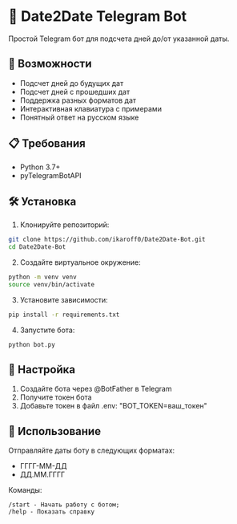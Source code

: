 # 📅 Date2Date Telegram Bot

Простой Telegram бот для подсчета дней до/от указанной даты.

## 🚀 Возможности

- Подсчет дней до будущих дат
- Подсчет дней с прошедших дат  
- Поддержка разных форматов дат
- Интерактивная клавиатура с примерами
- Понятный ответ на русском языке

## 📋 Требования

- Python 3.7+
- pyTelegramBotAPI

## 🛠 Установка

1. Клонируйте репозиторий:
```bash
git clone https://github.com/ikaroff0/Date2Date-Bot.git
cd Date2Date-Bot
```

2. Создайте виртуальное окружение:
```bash
python -m venv venv
source venv/bin/activate
```

3. Установите зависимости:
```bash
pip install -r requirements.txt
```

4. Запустите бота:
```bash
python bot.py
```

## 🔧 Настройка

1. Создайте бота через @BotFather в Telegram
2. Получите токен бота
3. Добавьте токен в файл .env: "BOT_TOKEN=ваш_токен"

## 📝 Использование

Отправляйте даты боту в следующих форматах:

- ГГГГ-ММ-ДД
- ДД.ММ.ГГГГ

Команды:

```
/start - Начать работу с ботом;
/help - Показать справку
```
